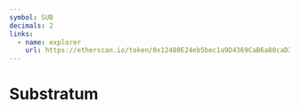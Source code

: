 ```yaml
---
symbol: SUB
decimals: 2
links:
  - name: explorer
    url: https://etherscan.io/token/0x12480E24eb5bec1a9D4369CaB6a80caD3c0A377A
---
```


# Substratum
